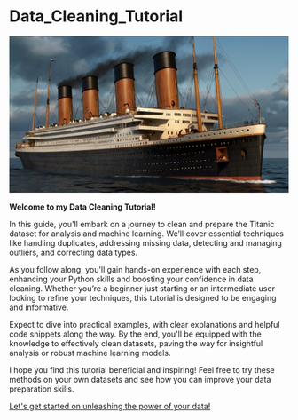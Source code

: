 # Data_Cleaning_Tutorial

![Titanic Image](Images/Titanic_3.jpg)

**Welcome to my Data Cleaning Tutorial!**

In this guide, you'll embark on a journey to clean and prepare the Titanic dataset for analysis and machine learning. We’ll cover essential techniques like handling duplicates, addressing missing data, detecting and managing outliers, and correcting data types.

As you follow along, you'll gain hands-on experience with each step, enhancing your Python skills and boosting your confidence in data cleaning. Whether you’re a beginner just starting or an intermediate user looking to refine your techniques, this tutorial is designed to be engaging and informative.

Expect to dive into practical examples, with clear explanations and helpful code snippets along the way. By the end, you'll be equipped with the knowledge to effectively clean datasets, paving the way for insightful analysis or robust machine learning models.

I hope you find this tutorial beneficial and inspiring! Feel free to try these methods on your own datasets and see how you can improve your data preparation skills.

[Let's get started on unleashing the power of your data!](Data_Cleaning_Tutorial.jpynb)
